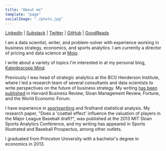 ```yaml
---
title: "About me"
template: "page"
socialImage: "./photo.jpg"
---
```


[LinkedIn](https://www.linkedin.com/in/kevin-whitaker-2bb9ab66/) | [Substack](https://kaleidoscopemind.substack.com/) | [Twitter](https://twitter.com/whitakk) | [GitHub](https://github.com/whitakk/) | [GoodReads](https://www.goodreads.com/user/show/61117555-kevin-whitaker/)

I am a data scientist, writer, and problem-solver with experience working in business strategy, economics, and sports analytics. I am currently a director of pricing and data science at [Mojo](https://www.mojo.com/).

I write about a variety of topics I'm interested in at my personal blog, [Kaleidoscope Mind](https://kaleidoscopemind.substack.com/).

Previously I was head of strategic analytics at the BCG Henderson Institute, where I led a research team of several consultants and data scientists to write perspectives on the future of business strategy. My writing [has been published](/pages/business-strategy/) in Harvard Business Review, Sloan Management Review, Fortune, and the World Economic Forum.

I have experience in [sportswriting](/pages/sports) and firsthand statistical analysis. My research paper, "Does a 'coattail effect' influence the valuation of players in the Major League Baseball draft?", was published at the 2013 MIT Sloan Sports Analytics Conference, and my writing has appeared in Sports Illustrated and Baseball Prospectus, among other outlets. 

I graduated from Princeton University with a bachelor's degree in economics in 2013.